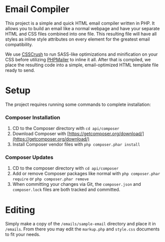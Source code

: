 # Email Compiler

This project is a simple and quick HTML email compiler written in PHP.  It allows you to build an email like a normal webpage and have your separate HTML and CSS files combined into one file.  This resulting file will have all styles as inline style attributes on every element for the greatest email compatibility.

We use [CSSCrush](https://the-echoplex.net/csscrush/) to run SASS-like optimizations and minification on your CSS before utilizing [PHPMailer](https://github.com/PHPMailer/PHPMailer) to inline it all.  After that is compiled, we place the resulting code into a simple, email-optimized HTML template file ready to send.

# Setup

The project requires running some commands to complete installation:

### Composer Installation
 1. CD to the Composer directory with `cd api/composer`
 2. Download Composer with [https://getcomposer.org/download/](https://getcomposer.org/download/)
 3. Install Composer vendor files with `php composer.phar install`

### Composer Updates

 1. CD to the composer directory with `cd api/composer`
 2. Add or remove Composer packages like normal with `php composer.phar require` or `php composer.phar remove`
 3. When committing your changes via Git, the `composer.json` and `composer.lock` files are both tracked and committed.

 # Editing

 Simply make a copy of the `/emails/sample-email` directory and place it in `/emails`.  From there you may edit the `markup.php` and `style.css` documents to fit your needs.